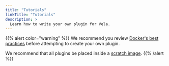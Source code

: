 ```yaml
---
title: "Tutorials"
linkTitle: "Tutorials"
description: >
  Learn how to write your own plugin for Vela.
---
```


{{% alert color="warning" %}}
We recommend you review [Docker's best practices](https://docs.docker.com/develop/develop-images/dockerfile_best-practices/) before attempting to create your own plugin.

We recommend that all plugins be placed inside a [scratch image](https://hub.docker.com/_/scratch).
{{% /alert %}}
